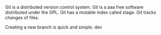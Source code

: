 Git is a distributed version control system.
Git is a aaa free software distributed under the GPL.
Git has a mutable index called stage.
Git tracks changes of files.

Creating a new branch is quick and simple.
dev
